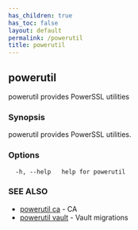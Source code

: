 ```yaml
---
has_children: true
has_toc: false
layout: default
permalink: /powerutil
title: powerutil
---
```

## powerutil

powerutil provides PowerSSL utilities

### Synopsis

powerutil provides PowerSSL utilities.

### Options

```
  -h, --help   help for powerutil
```

### SEE ALSO

* [powerutil ca](/powerutil/ca)	 - CA
* [powerutil vault](/powerutil/vault)	 - Vault migrations
